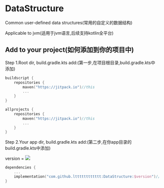 # DataStructure

Common user-defined data structures(常用的自定义的数据结构)

Applicable to jvm(适用于jvm语言,后续支持kotlin全平台)

## Add to your project(如何添加到你的项目中)

Step 1.Root dir, build.gradle.kts add:(第一步,在项目根目录,build.gradle.kts中添加)

```kotlin
buildscript {
    repositories {
        maven("https://jitpack.io")//this
        ...
    }
}

allprojects {
    repositories {
        maven("https://jitpack.io")//this
        ...
    }
}
```

Step 2.Your app dir, build.gradle.kts add:(第二步,在你app目录的build.gradle.kts中添加)

version
= [![](https://jitpack.io/v/ltttttttttttt/DataStructure.svg)](https://jitpack.io/#ltttttttttttt/DataStructure)

```kotlin
dependencies {
    ...
    implementation("com.github.ltttttttttttt:DataStructure:$version")//this, such as 1.0.0
}
```